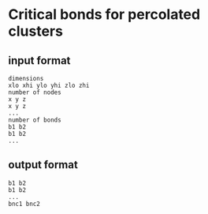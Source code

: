 # Critical bonds for percolated clusters


## input format

    dimensions
    xlo xhi ylo yhi zlo zhi
    number of nodes
    x y z
    x y z
    ...
    number of bonds
    b1 b2
    b1 b2 
    ...

## output format

    b1 b2
    b1 b2
    ...
    bnc1 bnc2

